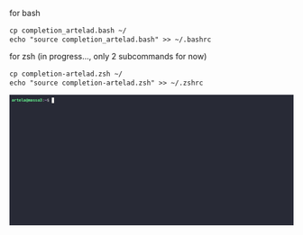 

for bash

	cp completion_artelad.bash ~/
	echo "source completion_artelad.bash" >> ~/.bashrc


for zsh (in progress..., only 2 subcommands for now)

	cp completion-artelad.zsh ~/
	echo "source completion-artelad.zsh" >> ~/.zshrc

![Demo asciinema artelad completion](demo.gif "demo asciinema artelad completion")
